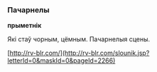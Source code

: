 ### Пачарнелы
**прыметнік**

Які стаў чорным, цёмным. Пачарнелыя сцены.

<a rel="author">[http://rv-blr.com/](http://rv-blr.com/slounik.jsp?letterId=0&maskId=0&pageId=2266)</a>
